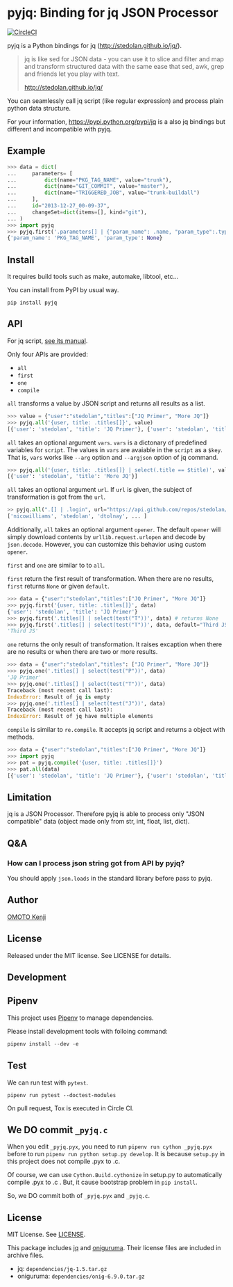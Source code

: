 pyjq: Binding for jq JSON Processor
===================================

[![CircleCI](https://circleci.com/gh/doloopwhile/pyjq.svg?style=svg)](https://circleci.com/gh/doloopwhile/pyjq)

pyjq is a Python bindings for jq (<http://stedolan.github.io/jq/>).

> jq is like sed for JSON data - you can use it to slice and filter and
> map and transform structured data with the same ease that sed, awk,
> grep and friends let you play with text.
>
> <http://stedolan.github.io/jq/>

You can seamlessly call jq script (like regular expression) and process
plain python data structure.

For your information, <https://pypi.python.org/pypi/jq> is a also jq
bindings but different and incompatible with pyjq.

Example
-------

```python
>>> data = dict(
...     parameters= [
...         dict(name="PKG_TAG_NAME", value="trunk"),
...         dict(name="GIT_COMMIT", value="master"),
...         dict(name="TRIGGERED_JOB", value="trunk-buildall")
...     ],
...     id="2013-12-27_00-09-37",
...     changeSet=dict(items=[], kind="git"),
... )
>>> import pyjq
>>> pyjq.first('.parameters[] | {"param_name": .name, "param_type":.type}', data)
{'param_name': 'PKG_TAG_NAME', 'param_type': None}

```

Install
-------

It requires build tools such as make, automake, libtool, etc...

You can install from PyPI by usual way.

    pip install pyjq

API
---

For jq script, [see its manual](http://stedolan.github.io/jq/manual/).

Only four APIs are provided:

- `all`
- `first`
- `one`
- `compile`

`all` transforms a value by JSON script and returns all results as a list.

```python
>>> value = {"user":"stedolan","titles":["JQ Primer", "More JQ"]}
>>> pyjq.all('{user, title: .titles[]}', value)
[{'user': 'stedolan', 'title': 'JQ Primer'}, {'user': 'stedolan', 'title': 'More JQ'}]

```

`all` takes an optional argument `vars`.
`vars` is a dictonary of predefined variables for `script`.
The values in `vars` are avaiable in the `script` as a `$key`.
That is, `vars` works like `--arg` option and `--argjson` option of jq command.

```python
>>> pyjq.all('{user, title: .titles[]} | select(.title == $title)', value, vars={"title": "More JQ"})
[{'user': 'stedolan', 'title': 'More JQ'}]

```

`all` takes an optional argument `url`.
If `url` is given, the subject of transformation is got from the `url`.

```python
>> pyjq.all(".[] | .login", url="https://api.github.com/repos/stedolan/jq/contributors") # get all contributors of jq
['nicowilliams', 'stedolan', 'dtolnay', ... ]

```

Additionally, `all` takes an optional argument `opener`.
The default `opener` will simply download contents by `urllib.request.urlopen` and decode by `json.decode`.
However, you can customize this behavior using custom `opener`.

`first` and `one` are similar to to `all`.

`first` return the first result of transformation.
When there are no results, `first` returns `None` or given `default`.

```python
>>> data = {"user":"stedolan","titles":["JQ Primer", "More JQ"]}
>>> pyjq.first('{user, title: .titles[]}', data)
{'user': 'stedolan', 'title': 'JQ Primer'}
>>> pyjq.first('.titles[] | select(test("T"))', data) # returns None
>>> pyjq.first('.titles[] | select(test("T"))', data, default="Third JS")
'Third JS'

```

`one` returns the only result of transformation.
It raises excaption when there are no results or when there are two or more results.

```python
>>> data = {"user":"stedolan","titles": ["JQ Primer", "More JQ"]}
>>> pyjq.one('.titles[] | select(test("P"))', data)
'JQ Primer'
>>> pyjq.one('.titles[] | select(test("T"))', data)
Traceback (most recent call last):
IndexError: Result of jq is empty
>>> pyjq.one('.titles[] | select(test("J"))', data)
Traceback (most recent call last):
IndexError: Result of jq have multiple elements

```

`compile` is similar to `re.compile`. It accepts jq script and returns a object with methods.

```python
>>> data = {"user":"stedolan","titles":["JQ Primer", "More JQ"]}
>>> import pyjq
>>> pat = pyjq.compile('{user, title: .titles[]}')
>>> pat.all(data)
[{'user': 'stedolan', 'title': 'JQ Primer'}, {'user': 'stedolan', 'title': 'More JQ'}]

```

Limitation
----------

jq is a JSON Processor. Therefore pyjq is able to process only
"JSON compatible" data (object made only from str, int, float, list, dict).

Q&A
---

### How can I process json string got from API by pyjq?

You should apply `json.loads` in the standard library before pass to pyjq.

Author
------
[OMOTO Kenji](https://github.com/doloopwhile)

License
-------

Released under the MIT license. See LICENSE for details.

Development
-----------

## Pipenv

This project uses [Pipenv](https://docs.pipenv.org/en/latest/) to manage dependencies.

Please install development tools with folloing command:

```python
pipenv install --dev -e
```

## Test

We can run test with `pytest`.

```shell
pipenv run pytest --doctest-modules
```

On pull request, Tox is executed in Circle CI.

## We DO commit `_pyjq.c`

When you edit `_pyjq.pyx`, you need to run `pipenv run cython _pyjq.pyx` before to run `pipenv run python setup.py develop`.
It is because `setup.py` in this project does not compile .pyx to .c.

Of course, we can use `Cython.Build.cythonize` in setup.py to automatically compile .pyx to .c .
But, it cause bootstrap problem in ``pip install``.

So, we DO commit both of `_pyjq.pyx` and `_pyjq.c`.

License
-------
MIT License. See [LICENSE](./LICENSE).

This package includes [jq](https://github.com/stedolan/jq) and [oniguruma](https://github.com/kkos/oniguruma). Their license files are included in archive files.

- jq: `dependencies/jq-1.5.tar.gz`
- oniguruma: `dependencies/onig-6.9.0.tar.gz`
